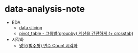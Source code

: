 # data-analysis-note

* EDA
  * [data slicing](https://github.com/yahwang/data-analysis-note/tree/master/data_slicing.ipynb)  
  * [pivot_table - 그룹별(groupby) 계산을 간편하게 (+ crosstab)](https://github.com/yahwang/data-analysis-note/tree/master/pivottable&crosstab.ipynb)  
* 시각화
  * [명목(범주형) 변수 Count 시각화](https://github.com/yahwang/data-analysis-note/tree/master/visualization/count_graph.ipynb)
